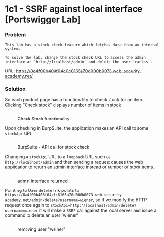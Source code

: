 # 1c1 - SSRF against local interface \[Portswigger Lab]

### **Problem**

```
This lab has a stock check feature which fetches data from an internal system.

To solve the lab, change the stock check URL to access the admin interface at `http://localhost/admin` and delete the user `carlos`.
```

URL: https://0a4f00b403f04c6c8165a70d000b0073.web-security-academy.net/

### Solution

So each product page has a functionality to check stock for an item. Clicking "Check stock" displays number of items in stock

<figure><img src="../../../.gitbook/assets/image (1).png" alt=""><figcaption><p>Check Stock functionality</p></figcaption></figure>

Upon checking in BurpSuite, the application makes an API call to some `stockApi` URL&#x20;

<figure><img src="../../../.gitbook/assets/image (2).png" alt=""><figcaption><p>BurpSuite - API call for stock check</p></figcaption></figure>

Changing a `stockApi` URL to a `loopback` URL such as `http://localhost/admin` and then sending a request causes the web application to return an admin interface instead of number of stock items.

<figure><img src="../../../.gitbook/assets/image (3).png" alt=""><figcaption><p>admin interface returned</p></figcaption></figure>

Pointing to User `delete` link points to `https://0a4f00b403f04c6c8165a70d000b0073.web-security-academy.net/admin/delete?username=wiener`, so if we modify the HTTP request once again to `stockApi=http://localhost/admin/delete?username=wiener` it will make a `SSRF` call against the local server and issue a command to delete an user 'wiener'

<figure><img src="../../../.gitbook/assets/image (4).png" alt=""><figcaption><p>removing user "weiner"</p></figcaption></figure>
